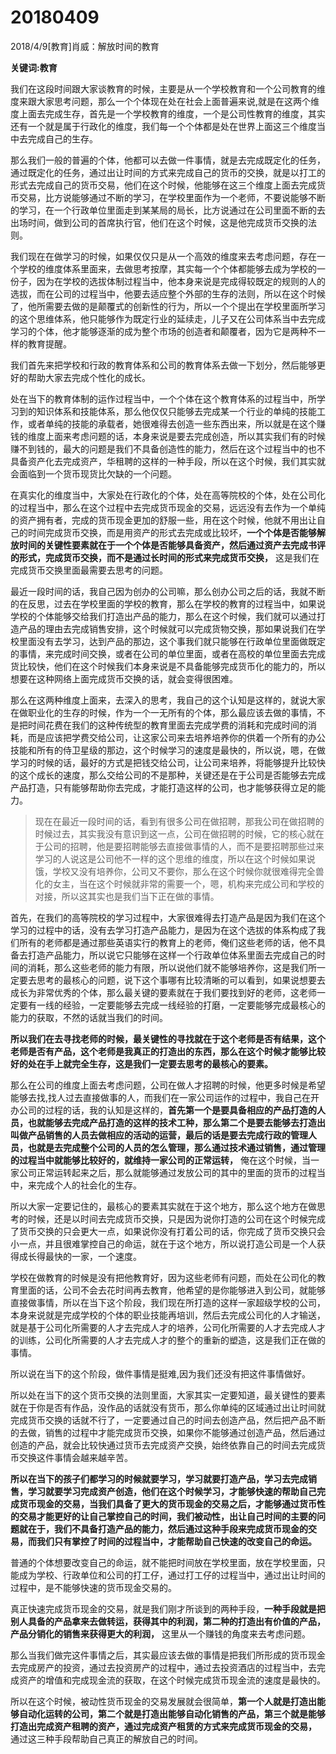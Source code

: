 # 20180409

2018/4/9[教育]肖威：解放时间的教育

**关键词:教育**


我们在这段时间跟大家谈教育的时候，主要是从一个学校教育和一个公司教育的维度来跟大家思考问题，那么一个个体现在处在社会上面普遍来说,就是在这两个维度上面去完成生存，首先是一个学校教育的维度，一个是公司性教育的维度，其实还有一个就是属于行政化的维度，我们每一个个体都是处在世界上面这三个维度当中去完成自己的生存。



那么我们一般的普遍的个体，他都可以去做一件事情，就是去完成既定化的任务，通过既定化的任务，通过出让时间的方式来完成自己的货币的交换，就是以打工的形式去完成自己的货币交易，他们在这个时候，他能够在这三个维度上面去完成货币交易，比方说能够通过不断的学习，在学校里面作为一个老师，不要说能够不断的学习，在一个行政单位里面走到某某局的局长，比方说通过在公司里面不断的去出场时间，做到公司的首席执行官，他们在这个时候，这是他完成货币交换的法则。



我们现在在做学习的时候，如果仅仅只是从一个高效的维度来去考虑问题，存在一个学校的维度体系里面来，去做思考按摩，其实每一个个体都能够去成为学校的一份子，因为在学校的选拔体制过程当中，他本身来说是完成得较既定的规则的人的选拔，而在公司的过程当中，他要去适应整个外部的生存的法则，所以在这个时候了，他所需要去做的是颠覆式的创新性的行为，所以一个个提出在学校里面所学习的这个思维体系，他只能够作为既定行业的延续走，儿子又在公司体系当中去完成学习的个体，他才能够逐渐的成为整个市场的创造者和颠覆者，因为它是两种不一样的教育提醒。



我们首先来把学校和行政的教育体系和公司的教育体系去做一下划分，然后能够更好的帮助大家去完成个性化的成长。



处在当下的教育体制的运作过程当中，一个个体在这个教育体系的过程当中，所学习到的知识体系和技能体系，那么他仅仅只能够去完成某一个行业的单纯的技能工作，或者单纯的技能的承载者，她很难得去创造一些东西出来，所以就是在这个赚钱的维度上面来考虑问题的话，本身来说是要去完成创造，所以其实我们有的时候赚不到钱的，最大的问题是我们不具备创造性的能力，然后在这个过程当中的也不具备资产化去完成资产，华租聘的这样的一种手段，所以在这个时候，我们其实就会面临到一个货币现货比欠缺的一个问题。



在真实化的维度当中，大家处在行政化的个体，处在高等院校的个体，处在公司化的过程当中，那么在这个过程中去完成货币现金的交易，远远没有去作为一个单纯的资产拥有者，完成的货币现金更加的舒服一些，用在这个时候，他就不用出让自己的时间完成货币交换，而是用资产的形式去完成或比较坏，**一个个体是否能够解放时间的关键性要素就在于一个个体是否能够具备资产，然后通过资产去完成书评的形式，完成货币交换，而不是通过长时间的形式来完成货币交换，** 这是我们在完成货币交换里面最需要去思考的问题。



最近一段时间的话，我自己因为创办的公司嘛，那么创办公司之后的话，我就不断的在反思，过去在学校里面的学校的教育，那么在学校的教育的过程当中，如果说学校的个体能够交给我们打造出产品的能力，那么在这个时候，我们就可以通过打造产品的理由去完成销售安排，这个时候就可以完成货物交换，那如果说我们在学校里面没有去学习，达到产品的那边，这个事我们就只能够在行政单位里面做既定的事情，来完成时间交换，或者在公司的单位里面，或者在高校的单位里面去完成货比较快，他们在这个时候我们本身来说是不具备能够完成货币化的能力的，所以想要在这种网络上面完成货币交换的话，就会变得很困难。


那么在这两种维度上面来，去深入的思考，我自己的这个认知是这样的，就说大家在做职业化的生存的时候，作为一个一无所有的个体，那么最应该去做的事情，不是把时间花费在我们的这种传统型的教育里面去完成学费的消耗和完成时间的消耗，而是应该把学费交给公司，让这家公司来去培养培养你的供着一个所有的办公技能和所有的侍卫星级的那边，这个时候学习的速度是最快的，所以说，嗯，在做学习的时候的话，最好的方式是把钱交给公司，让公司来培养，将能够提升比较快的这个成长的速度，那么交给公司的不是那种，关键还是在于公司是否能够去完成产品打造，只有能够帮助你去完成，才能打造这样的公司，也才能够获得立足的能力。



>现在在最近一段时间的话，看到有很多公司在做招聘，那我公司在做招聘的时候过去，其实我没有意识到这一点，公司在做招聘的时候，它的核心就在于公司的招聘，他是要招聘能够去直接做事情的人，而不是要招聘那些过来学习的人说这是公司他不一样的这个思维的维度，所以在这个时候如果说饿，学校又没有培养你，公司又不要你，那么在这个时候你就很难得完全兽化的女主，当在这个时候就非常的需要一个，嗯，机构来完成公司和学校的对接，所以这其实也是我们当下正在做的事情。



首先，在我们的高等院校的学习过程中，大家很难得去打造产品是因为我们在这个学习的过程中的话，没有去学习打造产品能力，是因为在这个选拔的体系构成了我们所有的老师都是通过那些英语实行的教育上的老师，俺们这些老师的话，他不具备去打造产品能力，所以说它只能够在这样一个行政单位体系里面去完成自己的时间的消耗，那么这些老师的能力有限，所以说他们就不能够培养你，这是我们所一定要去思考的最核心的问题，说下这个事哪有比较清晰的可以看到，如果说想要去成长为非常优秀的个体，那么最关键的要素就在于我们要找到好的老师，这老师一定要有一线的经验，一定要能够去完成一线经验的打磨，一定要能够完成最核心的能力的获取，不然的话就当我们的时间。



**所以我们在去寻找老师的时候，最关键性的寻找就在于这个老师是否有结果，这个老师是否有产品，这个老师是我真正的打造出的东西，那么在这个时候才能够比较好的处在手上就完全生存，这是我们一定要去思考的最核心的要素。**



那么在公司的维度上面去考虑问题，公司在做人才招聘的时候，他更多时候是希望能够去找,找人过去直接做事的人，而我们在一家公司运作的过程中，我自己在开办公司的过程的话，我的认知是这样的，**首先第一个是要具备相应的产品打造的人员，也就能够去完成产品打造的这样的技术工种，那么第二个是要去能够去打造出叫做产品销售的人员去做相应的活动的运营，最后的话是要去完成行政的管理人员，也就是去完成整个公司的人员的怎么管理，那么通过技术通过销售，通过管理的过程当中就能够比较好的，就维持一家公司的正常运转，** 俺在这个时候，当一家公司正常运转起来之后，那么就能够通过发放公司的其中的里面的货币的过程当中，来完成个人的社会化的生存。



所以大家一定要记住的，最核心的要素其实就在于这个地方，那么这个地方在做思考的时候，还是以时间去完成货币交换，只是因为说你打造的公司在这个时候完成了货币交换的只会更大一点，如果说你没有打着公司的话，你完成了货币交换只会小一点，并且很难掌控自己的命运，就在于这个地方，所以说打造公司是一个人获得成长得最快的一家，一个速度。



学校在做教育的时候是没有把他教育好，因为这些老师有问题，而处在公司化的教育里面的话，公司不会去花时间再去教育，他希望的是你能够进入到公司，就能够直接做事情，所以在当下这个阶段，我们现在所打造的这样一家超级学校的公司，本身来说就是完成学校的个体的职业技能再培训，然后去完成公司化的人才输送，就是基于公司化所需要的人才去完成人才的培养，公司化所需要的人才去完成人才的训练，公司化所需要的人才去完成人才的整个的重新的塑造，这是我们正在做的事情。



所以说在当下的这个阶段，做件事情是挺难,因为我们还没有把这件事情做好。



所以处在当下的这个货币交换的法则里面，大家其实一定要知道，最关键性的要素就在于你是否有作品，没作品的话就没有货币，那么你单纯的区域通过出让时间就完成货币交换的话就不行了，一定要通过自己的时间去创造产品，然后把产品不断的去做，销售的过程中才能完成货币交换，如果你不能够通过创造产品，然后通过创造的产品，就会比较快通过货币去完成资产交换，始终依靠自己的时间去完成货币交换这件事情会越来越辛苦。



**所以在当下的孩子们都学习的时候就要学习，学习就要打造产品，学习去完成销售，学习就要学习完成资产创造，他们在这个时候学习，才能够快速的帮助自己完成货币现金的交易，当我们具备了更大的货币现金的交易之后，才能够通过货币性的交易才能更好的让自己掌控自己的时间，我们被动性，出让自己时间的主要的问题就在于，我们不具备打造产品的能力，然后通过这种手段来完成货币现金的交易，而我们只有掌控了时间的过程当中，才能帮助自己快速的改变自己的命运。**



普通的个体想要改变自己的命运，就不能把时间放在学校里面，放在学校里面，只能成为学校、行政单位和公司的打工仔，通过打工仔的过程当中，通过出让时间的过程中，是不能够快速的货币现金交易的。



真正快速完成货币现金的交易，就是我们刚才所谈到的两种手段，**一种手段就是把别人具备的产品拿来去做转运，获得其中的利润，第二种的打造出有价值的产品，产品分销化的销售来获得更大的利润，** 这里从一个赚钱的角度来去考虑问题。



那么当我们做完这件事情之后，其实最应该去做的事情是把我们所形成的货币现金去完成房产的投资，通过去投资房产的过程中，通过去投资酒店的过程当中，去完成资产的增值和完成现金流的获取，在这个时候完成货币现金流的速度是最快的。



所以在这个时候，被动性货币现金的交易发展就会很简单，**第一个人就是打造出能够自动化运转的公司，第二个就是打造出能够自动化销售的产品，第三个就是能够打造出完成资产租聘的资产，通过完成资产租赁的方式来完成货币现金的交易，** 通过这三种手段帮助自己真正的解放自己的时间。
